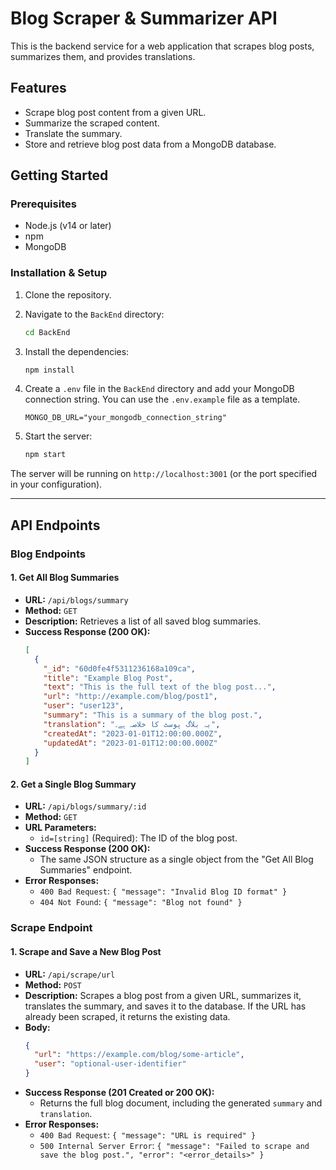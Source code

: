 # Blog Scraper & Summarizer API

This is the backend service for a web application that scrapes blog posts, summarizes them, and provides translations.

## Features

- Scrape blog post content from a given URL.
- Summarize the scraped content.
- Translate the summary.
- Store and retrieve blog post data from a MongoDB database.

## Getting Started

### Prerequisites

- Node.js (v14 or later)
- npm
- MongoDB

### Installation & Setup

1.  Clone the repository.
2.  Navigate to the `BackEnd` directory:
    ```bash
    cd BackEnd
    ```
3.  Install the dependencies:
    ```bash
    npm install
    ```
4.  Create a `.env` file in the `BackEnd` directory and add your MongoDB connection string. You can use the `.env.example` file as a template.

    ```
    MONGO_DB_URL="your_mongodb_connection_string"
    ```

5.  Start the server:
    ```bash
    npm start
    ```

The server will be running on `http://localhost:3001` (or the port specified in your configuration).

---

## API Endpoints

### Blog Endpoints

#### 1. Get All Blog Summaries

- **URL:** `/api/blogs/summary`
- **Method:** `GET`
- **Description:** Retrieves a list of all saved blog summaries.
- **Success Response (200 OK):**
  ```json
  [
    {
      "_id": "60d0fe4f5311236168a109ca",
      "title": "Example Blog Post",
      "text": "This is the full text of the blog post...",
      "url": "http://example.com/blog/post1",
      "user": "user123",
      "summary": "This is a summary of the blog post.",
      "translation": "یہ بلاگ پوسٹ کا خلاصہ ہے۔",
      "createdAt": "2023-01-01T12:00:00.000Z",
      "updatedAt": "2023-01-01T12:00:00.000Z"
    }
  ]
  ```

#### 2. Get a Single Blog Summary

- **URL:** `/api/blogs/summary/:id`
- **Method:** `GET`
- **URL Parameters:**
  - `id=[string]` (Required): The ID of the blog post.
- **Success Response (200 OK):**
  - The same JSON structure as a single object from the "Get All Blog Summaries" endpoint.
- **Error Responses:**
  - `400 Bad Request`: `{ "message": "Invalid Blog ID format" }`
  - `404 Not Found`: `{ "message": "Blog not found" }`

### Scrape Endpoint

#### 1. Scrape and Save a New Blog Post

- **URL:** `/api/scrape/url`
- **Method:** `POST`
- **Description:** Scrapes a blog post from a given URL, summarizes it, translates the summary, and saves it to the database. If the URL has already been scraped, it returns the existing data.
- **Body:**
  ```json
  {
    "url": "https://example.com/blog/some-article",
    "user": "optional-user-identifier"
  }
  ```
- **Success Response (201 Created or 200 OK):**
  - Returns the full blog document, including the generated `summary` and `translation`.
- **Error Responses:**
  - `400 Bad Request`: `{ "message": "URL is required" }`
  - `500 Internal Server Error`: `{ "message": "Failed to scrape and save the blog post.", "error": "<error_details>" }`
